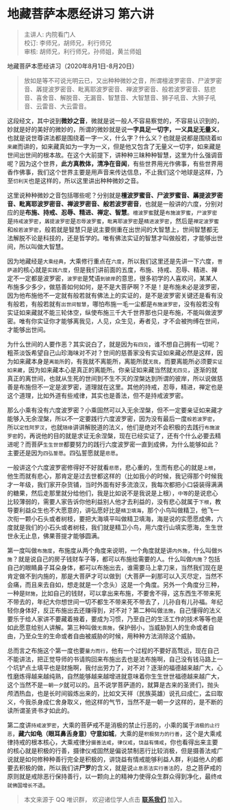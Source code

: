 # 地藏菩萨本愿经讲习 第六讲

> 主讲人: 内院看门人 <br />
> 校订: 李师兄，胡师兄，利行师兄 <br />
> 审核: 胡师兄，利行师兄，孙师姐，黄兰师姐 <br />

地藏菩萨本愿经讲习（2020年8月1日-8月20日）

> 放如是等不可说光明云已，又出种种微妙之音，所谓檀波罗密音、尸波罗密音、羼提波罗密音、毗离耶波罗密音、禅波罗密音、般若波罗密音、慈悲音、喜舍音、解脱音、无漏音、智慧音、大智慧音、狮子吼音、大狮子吼音、云雷音、大云雷音。

这段经文，其中说到**微妙之音**，微就是说一般人不容易察觉的，不容易认识到的，妙就是好的美好的微妙的，所谓的微妙就是说**一字具足一切字，一义具足无量义**，也就是说世尊讲法都是围绕着一字一义，什么字？什么义？也就是说都是围绕着`如来藏`而讲的，如来藏真如为一字为一义，但是他又包含了无量义一切字，如来藏是世间出世间的根本故。在这个大前提下，讲种种三昧种种智慧，这里为什么强调音呢？因为这个世界，**此方真教体，清净在音闻**，有些世界用光作佛事，有些世界用香作佛事，我们这个世界主要是用声音来传达信息，不止我们这个地球是这样，乃至`忉利天`也是这样的，所以这里讲出种种微妙之音。

这里说种种微妙之音包括哪些呢？分别就是**檀波罗蜜音、尸波罗蜜音、羼提波罗密音、毗离耶波罗密音、禅波罗密音、般若波罗密音**，也就是一般讲的六度，分别对应的是**布施、持戒、忍辱、精进、禅定、智慧**。`檀波罗蜜`就是`布施波罗蜜`，`尸波罗密`是`持戒波罗密`，`羼提波罗密`是`忍辱波罗蜜`，`毗离耶波罗密`是`精进波罗密`，然后是`禅定波罗蜜`和`般若波罗密`，般若就是智慧只是说主要侧重在出世间的大智慧上，世间智慧都无法解脱不论是科技的，还是哲学的。唯有佛法实证的智慧才叫做般若，才能够出世间，所以叫做大智慧。

因为地藏经是`大乘经典`，大乘修行重点在`六度`，所以我们这里还是先讲一下六度，`菩萨道`的核心就是`实践六度`，但是我们讲前面的五度，布施、持戒、忍辱、精进、禅定不一定都是波罗密，`波罗密`是梵语`到彼岸`的意思，很多初学的人喜欢问，某某人布施多少多少，做慈善如何如何，是不是大菩萨啊？不是！是布施未必是波罗密，因为他布施他不一定就有般若就有佛法上的实证的，是不是波罗密关键还是看有没有般若，有般若就有`出世间智慧`，哪怕布施一毛一尘都是`布施波罗密`，没有般若没有实证如来藏就不能三轮体空，纵使布施三千大千世界那也只是布施，不能叫做波罗密。唯有你实证你才能够离我见，人见，众生见，寿者见，才不会被拘缚在世间，才能够出世间。

为什么世间的人要作恶？其实说白了，就是因为`有四见`，谁不想自己拥有一切呢？粗茶淡饭希望自己山珍海味对不对？世间的慈善家没有实证如来藏必然是这样，因为如来藏本身是`离能所`的，有我就不离能所，离能所就`无我`，而要离能所必须要`实证如来藏`，因为如来藏本心是真正的离能所。你亲证如来藏当然就`无四见`，逐渐的就真正的离世间，也就从生死的世间到不生不灭的涅槃达到所谓的彼岸，所以说做慈善是布施但不一定是波罗密，道理就在这里。其他的持戒，忍辱，精进，禅定也是这个道理，比如外道有些戒律，其实也是善法，但不是持戒波罗密。

那么小乘有没有六度波罗密？小乘固然可以入无余涅槃，但不一定要亲证如来藏才能够入无余涅槃，所以不一定要践行六度波罗密，因为没有最后一度`般若波罗密`，所以`定性阿罗汉`，也就`随缘`讲讲解脱道的法义，他们是绝对不会积极的去践行`布施波罗密`的，再说他的目的就是求证无余涅槃，现在已经实证了，还有个什么必要去精进呢？而菩萨`生生世世`都要努力的践行六度波罗密一直到成佛，为什么能够如此？主要还是因为`四弘誓愿`。四弘誓愿就是`悲愿`。

一般讲这个六度波罗密修得好不好就看`悲愿`，悲心重的，生而有悲心的就是`上根`，他生而就有悲心，那肯定是过去世都这样的（比如我小的时候，我记得那个时候我才一年级，我们家开杂货铺，当时外面有好多流浪汉，我每次都把小口袋装得满满的糖果，然后走那里就分给他们，我是比如说不是我说是上根），`中等`的是说悲心比较薄弱的，需要人家告诉你他利益别人他才去利益的，没有悲心就属于`下根`，教导要利益众生也不大愿意的，讲弘愿好比是`精卫填海`，那个小鸟叫做精卫，他飞一次衔一颗小石头或者树枝，要把大海填平叫做精卫填海，海是说的实愿愿成佛，六度就是我们的小石头或者树枝，我们就是精卫小鸟，用六度行山填实愿海，生生世世永无止息，佛果菩提才能够圆满。

第一度叫做`布施度`，布施度从两个角度来说明，一个角度就是讲`内外施`，什么叫做`外施`？就是说自己的房子钱财车子等，都可以布施给需要的人。什么叫做`内施`？包括自己的眼睛鼻子耳朵身体，都可以布施出去，谁需要马上拿刀来，当然我们现在是肯定做不到内施的，那是大菩萨才可以做到（大菩萨一刹那可以入灭尽定，当然不会痛，而且来去自如，想走就是一个念头）这是一个角度。另外一个角度分三种，一种是`财施`，比如自己的钱财，可以拿出来布施，不要舍不得，这东西生不带来死不带去的，年纪大你想世间一切不都生不带来死不带去了，儿孙自有儿孙福。年纪轻你身体好，反正布施出去还赚得到，对不对？第二种叫做`法施`，自己懂得的法义要乐于给人家讲不要藏着掖着，要成为习惯，乃至自己的生活工作的技术等等也是如此愿意给别人讲解。第三种叫做`无畏施`，保护弱小，当威胁到人的生命或者自由，乃至众生的生命或者自由被威胁的时候，用种种方法消除这个威胁。

总而言之布施这个第一度也要`量力而行`，他有一个过程的不要好高骛远，现在自己不能讲法，把正觉导师的书请购回来布施出去也是法布施啊，自己没有钱马路上一个坑铲点土填平也是财施啊，我付出劳力了，对不对？逐渐的福德越来越广大，心性磨炼得越来越纯熟，自然能够越来越增进就意味着你生生世世福德越来越广大，这个当然不是`一朝一夕`就可以的。且不说学菩萨道的，就算是古来的圣贤们，抛头颅洒热血，也是长时间锻炼出来的，比如文天祥（民族英雄）说孔曰成仁，孟曰取义，今我杀身成仁舍身取义，他这样的气节，当然不是一朝一夕这样的，是不断的读所谓圣贤书才如此的。

第二度讲`持戒波罗密`，大乘的菩萨戒不是消极的禁止行恶的，小乘的属于`消极的止行恶`，**藏六如龟（眼耳鼻舌身意）守意如城**，大乘的是`积极努力的行善`，这个是大乘戒律持戒的根本核心，大乘戒律分`摄善法戒`，`律仪戒`，`饶益有情戒`，你也看得出来主要的核心就是积极的行善，摄律仪戒固然是偏说禁制恶行比较消极，但是摄善法戒广说就是如何修种种善行完全是积极的，讲饶益有情戒能够利益人群，利益他人的都要去积极的做，所以我们讲**尸罗**的含义，就是说`止息恶法实行善法`的，总之菩萨戒的原则就是戒除恶行保持善行，以一颗向上的精神力使得众生群众得到净化，最终`成就佛国增长不退`。

> 本文来源于 QQ 唯识群， 欢迎诸位学人点击 **[联系我们](https://mp.weixin.qq.com/s/lZCfWjmLjgNR165Tx4_bCQ)** 加入。
